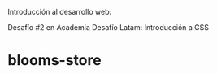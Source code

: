 <p>Introducción al desarrollo web:</p>
<p>Desafío #2 en Academia Desafío Latam: Introducción a CSS</p>

# blooms-store
